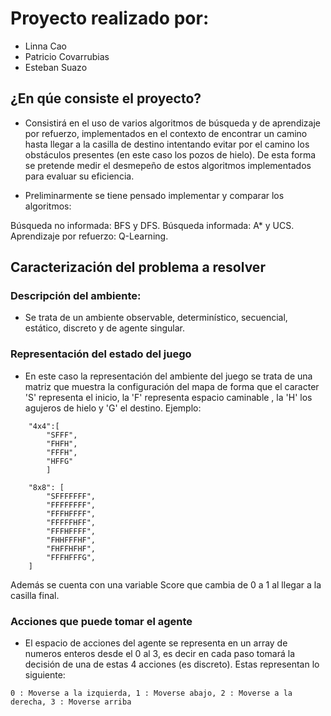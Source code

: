 # Proyecto realizado por:

* Linna Cao 
* Patricio Covarrubias 
* Esteban Suazo

## ¿En qúe consiste el proyecto?
* Consistirá en el uso de varios algoritmos de búsqueda y de aprendizaje por refuerzo, 
implementados en el contexto de encontrar un camino hasta llegar a la casilla de destino
intentando evitar por el camino los obstáculos presentes (en este caso los pozos de hielo). De esta forma se pretende medir el desmepeño
de estos algoritmos implementados para evaluar su eficiencia.

* Preliminarmente se tiene pensado implementar y comparar los algoritmos:

Búsqueda no informada: BFS y DFS.
Búsqueda informada: A* y UCS. 
Aprendizaje por refuerzo: Q-Learning.

## Caracterización del problema a resolver
### Descripción del ambiente:

* Se trata de un ambiente observable, determinístico, secuencial, estático, discreto y de agente singular.

### Representación del estado del juego

* En este caso la representación del ambiente del juego se trata de una matriz que muestra la configuración del mapa de forma que 
el caracter 'S' representa el inicio, la 'F' representa espacio caminable , la 'H' los agujeros de hielo y 'G' el destino. Ejemplo:

```
    "4x4":[
        "SFFF",
        "FHFH",
        "FFFH",
        "HFFG"
        ]

    "8x8": [
        "SFFFFFFF",
        "FFFFFFFF",
        "FFFHFFFF",
        "FFFFFHFF",
        "FFFHFFFF",
        "FHHFFFHF",
        "FHFFHFHF",
        "FFFHFFFG",
    ]
```

Además se cuenta con una variable Score que cambia de 0 a 1 al llegar a la casilla final.

### Acciones que puede tomar el agente

* El espacio de acciones del agente se representa en un array de numeros enteros desde el 0 al 3, es decir en cada paso tomará la decisión
de una de estas 4 acciones (es discreto). Estas representan lo siguiente:

```
0 : Moverse a la izquierda, 1 : Moverse abajo, 2 : Moverse a la derecha, 3 : Moverse arriba
```

